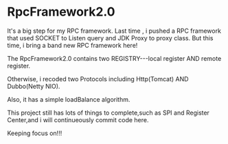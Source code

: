 # RpcFramework2.0
It's a big step for my RPC framework. Last time , i pushed a RPC framework that used SOCKET to Listen query and JDK Proxy to proxy class. But this time, i bring a band new RPC framework here!


The RpcFramework2.0 contains two REGISTRY---local register AND remote register.

Otherwise, i recoded two Protocols including Http(Tomcat) AND Dubbo(Netty NIO).

Also, it has a simple loadBalance algorithm.

This project still has lots of things to complete,such as SPI and Register Center,and i will continueously commit code here.

Keeping focus on!!!
